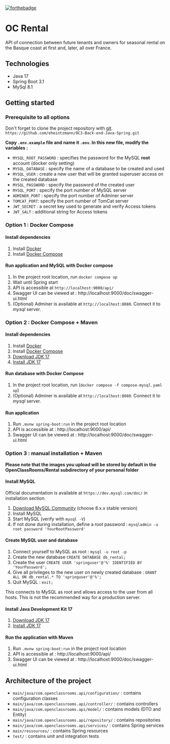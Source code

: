 [![forthebadge](https://forthebadge.com/images/badges/made-with-java.svg)](https://forthebadge.com)

# OC Rental
API of connection between future tenants and owners for seasonal rental on the Basque coast at first and, later, all over France.

## Technologies
* Java 17
* Spring Boot 3.1
* MySql 8.1

## Getting started
### Prerequisite to all options
Don't forget to clone the project repository with [git](https://git-scm.com/).
`https://github.com/eheintzmann/OC3-Back-end-Java-Spring.git`

**Copy `.env.example` file and name it `.env`. In this new file, modify the variables :**
* `MYSQL_ROOT_PASSWORD` : specifies the password for the MySQL __root__  account (docker only setting)
* `MYSQL_DATABASE` : specify the name of a database to be created and used
* `MYSQL_USER` : create a new user that will be granted superuser access on the created database
* `MYSQL_PASSWORD` : specify the password of the created user
* `MYSQL_PORT` : specify the port number of MySQL server
* `ADMINER_PORT` : specify the port number of Adminer server
* `TOMCAT_PORT`: specify the port number of TomCat server
* `JWT_SECRET` : a secret key used to generate and verify Access tokens
* `JWT_SALT` :  additional string for Access tokens

### Option 1 : Docker Compose
#### Install dependencies
1. Install [Docker](https://docs.docker.com/get-docker/)
2. Install [Docker Compose](https://docs.docker.com/compose/install/)

#### Run application and MySQL with Docker compose
1. In the project root location, run `docker compose up` 
2. Wait until Spring start 
3. API is accessible at `http://localhost:9000/api/`
4. Swagger UI can be viewed at : http://localhost:9000/doc/swagger-ui.html
5. (Optional) Adminer is available at `http://localhost:8080`. Connect it to *mysql* server.

### Option 2 : Docker Compose + Maven
#### Install dependencies
1. Install [Docker](https://docs.docker.com/get-docker/)
2. Install [Docker Compose](https://docs.docker.com/compose/install/)
3. [Download JDK 17](https://www.oracle.com/java/technologies/downloads/#java17)
4. [Install JDK 17](https://docs.oracle.com/en/java/javase/17/install/overview-jdk-installation.html)


#### Run database with Docker Compose
1. In the project root location, run (`docker compose -f compose-mysql.yaml up`)
2. (Optional) Adminer is available at `http://localhost:8080`. Connect it to *mysql* server.

#### Run application
1. Run `.mvnw spring-boot:run` in the project root location
2. API is accessible at : http://localhost:9000/api/
3. Swagger UI can be viewed at : http://localhost:9000/doc/swagger-ui.html

### Option 3 : manual installation + Maven
**Please note that the images you upload will be stored by default
in the OpenClassRooms/Rental subdirectory of your personal folder**

#### Install MySQL
Official documentation is available at `https://dev.mysql.com/doc/` in installation section.
1. [Download MySQL Community](https://dev.mysql.com/downloads/mysql/) (choose 8.x.x stable version)
2. Install MySQL
3. Start MySQL (verify with `mysql -V`) 
4. If not done during installation, define a root password : `mysqladmin -u root password 'YourRootPassword'`

#### Create MySQL user and database
1. Connect yourself to MySQL as root : `mysql -u root -p`
2. Create the new database `CREATE DATABASE db_rental;`
3. Create the user `CREATE USER 'springuser'@'%' IDENTIFIED BY 'YourPassword';`
4. Give all privileges to the new user on newly created database : `GRANT ALL ON db_rental.* TO 'springuser'@'%';`
5. Quit MySQL : `exit;`

This connects to MySQL as root and allows access to the user from all hosts. This is not the recommended way for a production server.

#### Install Java Development Kit 17
1. [Download JDK 17](https://www.oracle.com/java/technologies/downloads/#java17)
2. [Install JDK 17](https://docs.oracle.com/en/java/javase/17/install/overview-jdk-installation.html)


#### Run the application with Maven
1. Run `.mvnw spring-boot:run` in the project root location
2. API is accessible at : http://localhost:9000/api/
3. Swagger UI can be viewed at : http://localhost:9000/doc/swagger-ui.html

## Architecture of the project
* `main/java/com.openclassrooms.api/configuration/` : contains configuration classes
* `main/java/com.openclassrooms.api/controller/` : contains controllers
* `main/java/com.openclassrooms.api/model/` : contains models (DTO and Entity)
* `main/java/com.openclassrooms.api/repository/` : contains repositories
* `main/java/com.openclassrooms.api/services/` : contains Spring services
* `main/ressources/` : contains Spring resources
* `test/` : contains unit and integration tests
